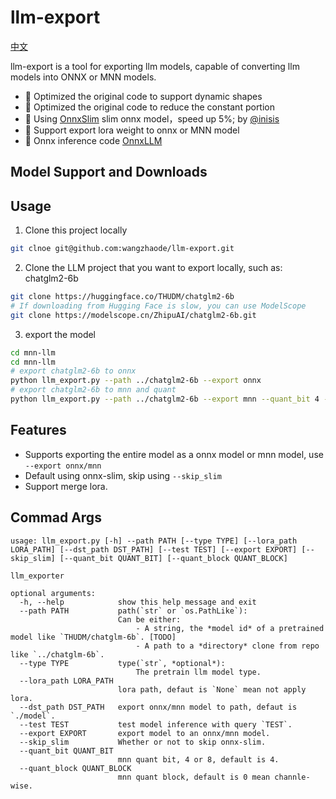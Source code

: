 # llm-export

[中文](./README_en.md)

llm-export is a tool for exporting llm models, capable of converting llm models into ONNX or MNN models.
- 🚀 Optimized the original code to support dynamic shapes
- 🚀 Optimized the original code to reduce the constant portion
- 🚀 Using [OnnxSlim](https://github.com/inisis/OnnxSlim) slim onnx model，speed up 5%; by [@inisis](https://github.com/inisis)
- 🚀 Support export lora weight to onnx or MNN model
- 🚀 Onnx inference code [OnnxLLM](https://github.com/inisis/OnnxLLM)

## Model Support and Downloads

## Usage
1. Clone this project locally
```sh
git clnoe git@github.com:wangzhaode/llm-export.git
```
2. Clone the LLM project that you want to export locally, such as: chatglm2-6b
```sh
git clone https://huggingface.co/THUDM/chatglm2-6b
# If downloading from Hugging Face is slow, you can use ModelScope
git clone https://modelscope.cn/ZhipuAI/chatglm2-6b.git
```
3. export the model
```sh
cd mnn-llm
cd mnn-llm
# export chatglm2-6b to onnx
python llm_export.py --path ../chatglm2-6b --export onnx
# export chatglm2-6b to mnn and quant
python llm_export.py --path ../chatglm2-6b --export mnn --quant_bit 4 --quant_block 128
```

## Features
- Supports exporting the entire model as a onnx model or mnn model, use `--export onnx/mnn`
- Default using onnx-slim, skip using `--skip_slim`
- Support merge lora.

## Commad Args
```
usage: llm_export.py [-h] --path PATH [--type TYPE] [--lora_path LORA_PATH] [--dst_path DST_PATH] [--test TEST] [--export EXPORT] [--skip_slim] [--quant_bit QUANT_BIT] [--quant_block QUANT_BLOCK]

llm_exporter

optional arguments:
  -h, --help            show this help message and exit
  --path PATH           path(`str` or `os.PathLike`):
                        Can be either:
                        	- A string, the *model id* of a pretrained model like `THUDM/chatglm-6b`. [TODO]
                        	- A path to a *directory* clone from repo like `../chatglm-6b`.
  --type TYPE           type(`str`, *optional*):
                        	The pretrain llm model type.
  --lora_path LORA_PATH
                        lora path, defaut is `None` mean not apply lora.
  --dst_path DST_PATH   export onnx/mnn model to path, defaut is `./model`.
  --test TEST           test model inference with query `TEST`.
  --export EXPORT       export model to an onnx/mnn model.
  --skip_slim           Whether or not to skip onnx-slim.
  --quant_bit QUANT_BIT
                        mnn quant bit, 4 or 8, default is 4.
  --quant_block QUANT_BLOCK
                        mnn quant block, default is 0 mean channle-wise.
```